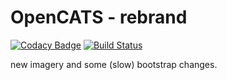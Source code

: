 # OpenCATS - rebrand
[![Codacy Badge](https://api.codacy.com/project/badge/Grade/948d67033d624e9382a332af20339c00)](https://www.codacy.com/app/OpenCATS/OpenCATS?utm_source=github.com&amp;utm_medium=referral&amp;utm_content=opencats/OpenCATS&amp;utm_campaign=Badge_Grade)
[![Build Status](https://app.travis-ci.com/opencats/OpenCATS.svg?branch=master)](https://app.travis-ci.com/opencats/OpenCATS)

new imagery and some (slow) bootstrap changes.
